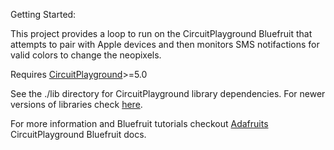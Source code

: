 Getting Started:

This project provides a loop to run on the CircuitPlayground Bluefruit that attempts to pair with Apple devices and then monitors SMS notifactions
for valid colors to change the neopixels.

Requires [CircuitPlayground](https://circuitpython.org/board/circuitplayground_bluefruit/)>=5.0

See the ./lib directory for CircuitPlayground library dependencies. For newer versions of libraries check [here](https://circuitpython.org/libraries).

For more information and Bluefruit tutorials checkout [Adafruits](https://learn.adafruit.com/adafruit-circuit-playground-bluefruit/overview) CircuitPlayground Bluefruit docs.
